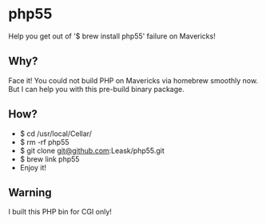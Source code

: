 php55
=====

Help you get out of '$ brew install php55' failure on Mavericks!


## Why?

Face it! You could not build PHP on Mavericks via homebrew smoothly now. But I can help you with this pre-build binary package.


## How?
* $ cd /usr/local/Cellar/
* $ rm -rf php55
* $ git clone git@github.com:Leask/php55.git
* $ brew link php55
* Enjoy it!


## Warning

I built this PHP bin for CGI only!
